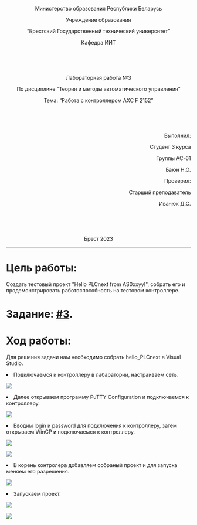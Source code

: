 <p align="center">Министерство образования Республики Беларусь</p>
<p align="center">Учреждение образования</p>
<p align="center">“Брестский Государственный технический университет”</p>
<p align="center">Кафедра ИИТ</p>
<br><br><br>
<p align="center">Лабораторная работа №3</p>
<p align="center">По дисциплине “Теория и методы автоматического управления”</p>
<p align="center">Тема: “Работа с контроллером AXC F 2152”</p>
<br><br><br>
<p align="right">Выполнил:</p>
<p align="right">Студент 3 курса</p>
<p align="right">Группы АС-61</p>
<p align="right">Баюн Н.О.</p>
<p align="right">Проверил:</p>
<p align="right">Старший преподаватель</p>
<p align="right">Иванюк Д.С.</p>
<br><br><br>
<p align="center">Брест 2023</p>

---

# Цель работы: 
<p>Cоздать тестовый проект "Hello PLCnext from AS0xxyy!", собрать его и продемонстрировать работоспособность на тестовом контроллере.</p>

# Задание: [#3](../../../../tasks/task_03/readme.md).

# Ход работы:
<p>Для решения задачи нам необходимо собрать hello_PLCnext в Visual Studio.</p>

<li>Подключаемся к контроллеру в лабаратории, настраиваем сеть.</li>

![](images/connecting.png)  

<li>Далее открываем программу PuTTY Configuration и подключаемся к контроллеру.</li>

![](images/PuTTy.png) 

<li>Вводим login и password для подключения к контроллеру, затем открываем WinCP и подключаемся к контроллеру.</li>

![](images/log.png) 

![](images/WinCP.png) 

<li>В корень контролера добавляем собраный проект и для запуска меняем его разрешения.</li>

![](images/hello_PLCnext.png) 

<li>Запускаем проект.</li>

![](images/results.png) 

![](images/lab.jpg) 
